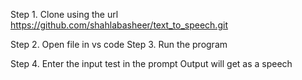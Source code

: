 Step 1.  Clone using the url
         https://github.com/shahlabasheer/text_to_speech.git

Step 2.  Open file in vs code
Step 3.  Run the program 

Step 4.  Enter the input test in the prompt
         Output will get as a speech
